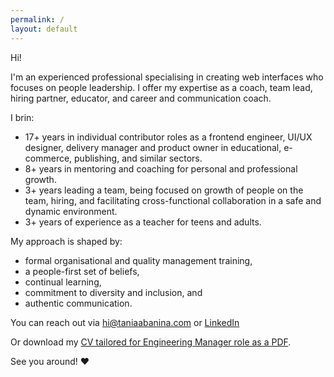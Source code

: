 ```yaml
---
permalink: /
layout: default
---
```


Hi! 

I'm an experienced professional specialising in creating web interfaces who focuses on people leadership. I offer my expertise as a coach, team lead, hiring partner, educator, and career and communication coach.


I brin:
* 17+ years in individual contributor roles as a frontend engineer, UI/UX designer, delivery manager and product owner in educational, e-commerce, publishing, and similar sectors. 
* 8+ years in mentoring and coaching for personal and professional growth. 
* 3+ years leading a team, being focused on growth of people on the team, hiring, and facilitating cross-functional collaboration in a safe and dynamic environment. 
* 3+ years of experience as a teacher for teens and adults.


My approach is shaped by:
* formal organisational and quality management training,
* a people-first set of beliefs,
* continual learning,
* commitment to diversity and inclusion, and
* authentic communication.


You can reach out via [hi@taniaabanina.com](mailto:hi@taniaabanina.com) or [LinkedIn](https://www.linkedin.com/in/taniaabanina/)

Or download my [CV tailored for Engineering Manager role as a PDF](/Engineering_Manager__CV__Tania_Abanina.pdf).

See you around! ♥
